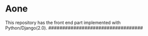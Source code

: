 # Aone
This repository has the front end part implemented with Python/Django(2.0). 
##################################
